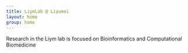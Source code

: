 ```yaml
---
title: LiymLab @ Liyumei
layout: home
group: home
---
```

<!-- <h1>Welcome</h1> -->

Research in the Liym lab is focused on Bioinformatics and Computational Biomedicine
